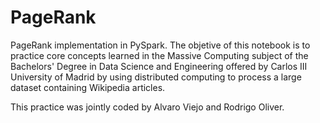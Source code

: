 # PageRank

PageRank implementation in PySpark. The objetive of this notebook is to practice core concepts learned in the Massive Computing subject of the Bachelors' Degree in Data Science and Engineering offered by Carlos III University of Madrid by using distributed computing to process a large dataset containing Wikipedia articles.

This practice was jointly coded by Alvaro Viejo and Rodrigo Oliver.
